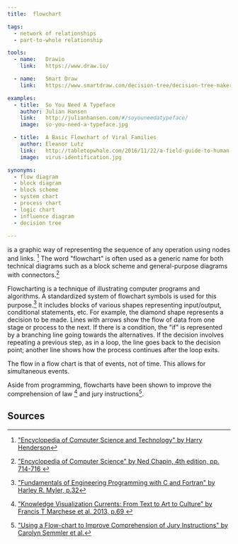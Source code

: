 ```yaml
---
title:  flowchart

tags:
  - network of relationships
  - part-to-whole relationship

tools:
  - name:   Drawio
    link:   https://www.draw.io/

  - name:   Smart Draw
    link:   https://www.smartdraw.com/decision-tree/decision-tree-maker.htm

examples:
  - title:  So You Need A Typeface
    author: Julian Hansen
    link:   http://julianhansen.com/#/soyouneedatypeface/
    image:  so-you-need-a-typeface.jpg

  - title:  A Basic Flowchart of Viral Families
    author: Eleanor Lutz
    link:   http://tabletopwhale.com/2016/11/22/a-field-guide-to-human-viruses.html
    image:  virus-identification.jpg

synonyms:
  - flow diagram
  - block diagram
  - block scheme
  - system chart
  - process chart
  - logic chart
  - influence diagram
  - decision tree
  
---
```


is a graphic way of representing the sequence of any operation using nodes and links. [^henderson] The word "flowchart" is often used as a generic name for both technical diagrams such as a block scheme and general-purpose diagrams with connectors.[^chapin]

<!--more-->
Flowcharting is a technique of illustrating computer programs and algorithms. A standardized system of flowchart symbols is used for this purpose.[^myler] It includes blocks of various shapes representing input/output, conditional statements, etc. For example, the diamond shape represents a decision to be made. Lines with arrows show
the flow of data from one stage or process to the next.  If there is a condition, the "if" is represented by a branching line going towards the alternatives. If the decision involves repeating a previous step, as in a loop, the line
goes back to the decision point; another line shows how the process continues after the loop exits.

The flow in a flow chart is that of events, not of time. This allows for simultaneous events.

Aside from programming, flowcharts have been shown to improve the comprehension of law [^marchese] and jury instructions[^semmler]. 


## Sources
[^henderson]: ["Encyclopedia of Computer Science and Technology" by Harry Henderson](https://www.e-reading.club/bookreader.php/135785/Henderson_-_Encyclopedia_of_Computer_Science_and_Technology.pdf)
[^chapin]: ["Encyclopedia of Computer Science" by Ned Chapin, 4th edition, pp. 714-716 ](https://dl.acm.org/citation.cfm?id=1074406&dl=ACM&coll=DL)
[^myler]: ["Fundamentals of Engineering Programming with C and Fortran" by Harley R. Myler, p.32](https://books.google.fr/books?id=IisfMsdBe2IC&pg=PA32)
[^marchese]: ["Knowledge Visualization Currents: From Text to Art to Culture" by Francis T Marchese et al. 2013, p.69 ](https://books.google.fr/books?id=bptfT1fVzRwC&pg=PA69)
[^semmler]: ["Using a Flow-chart to Improve Comprehension of Jury Instructions" by Carolyn Semmler et al.](https://www.tandfonline.com/doi/abs/10.1375/pplt.2002.9.2.262)
